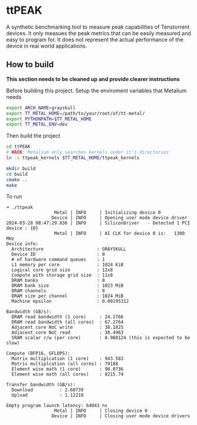 # ttPEAK

A synthetic benchmarking tool to measure peak capabilities of Tenstorrent devices. It only measues the peak metrics that can be easily measured and easy to program for. It does not represent the actual performance of the device in real world applications.


## How to build

**This section needs to be cleaned up and provide clearer instructions**

Before building this project. Setup the enviroment variables that Metalium needs

```bash
export ARCH_NAME=grayskull                                                                   
export TT_METAL_HOME=/path/to/your/root/of/tt-metal/
export PYTHONPATH=$TT_METAL_HOME
export TT_METAL_ENV=dev
```

Then build the project

```bash
cd ttPEAK
# HACK: Metalium only searches kernels under it's directories
ln -s ttpeak_kernels $TT_METAL_HOME/ttpeak_kernels

mkdir build
cd build
cmake ..
make
```

To run

```
➜ ./ttpeak 
                  Metal | INFO     | Initializing device 0
                 Device | INFO     | Opening user mode device driver
2024-03-28 08:47:29.836 | INFO     | SiliconDriver   - Detected 1 PCI device : {0}
                  Metal | INFO     | AI CLK for device 0 is:   1300 MHz
Device info:
  Architecture                    : GRAYSKULL
  Device ID                       : 0
  # of hardware command queues    : 1
  L1 memory per core              : 1024 KiB
  Logical core grid size          : 12x8
  Compute with storage grid size  : 11x8
  DRAM banks                      : 8
  DRAM bank size                  : 1023 MiB
  DRAM channels                   : 8
  DRAM size per channel           : 1024 MiB
  Machine epsilon                 : 0.00195312

Bandwidth (GB/s):
  DRAM read bandwidth (1 core)     : 24.2766
  DRAM read bandwidth (all cores)  : 67.2764
  Adjacent core NoC write          : 38.1825
  Adjacent core NoC read           : 38.4963
  SRAM scalar r/w (per core)       : 0.980124 (this is expected to be slow)

Compute (BFP16, GFLOPS): 
  Matrix multiplcation (1 core)    : 943.583
  Matrix multiplcation (all cores) : 79188
  Element wise math (1 core)       : 98.0736
  Element wise math (all cores)    : 8215.74

Transfer bandwidth (GB/s):
  Download          : 2.60739
  Upload            : 1.12218

Empty program launch latency: 64043 ns
                  Metal | INFO     | Closing device 0
                 Device | INFO     | Closing user mode device drivers
```